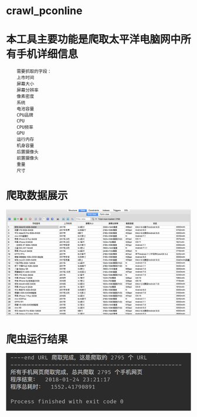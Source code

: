 # crawl_pconline

# 本工具主要功能是爬取太平洋电脑网中所有手机详细信息


        需要抓取的字段：
        上市时间
        屏幕大小
        屏幕分辨率
        像素密度
        系统
        电池容量
        CPU品牌
        CPU
        CPU频率
        GPU
        运行内存
        机身容量
        后置摄像头
        前置摄像头
        重量
        尺寸


# 爬取数据展示
![数据展示.png](https://github.com/BullFrogLT/crawl_pconline/blob/master/pic/数据展示.png "数据展示.png")

# 爬虫运行结果
![运行结果.png](https://github.com/BullFrogLT/crawl_pconline/blob/master/pic/数据结果.png "运行结果.png")
